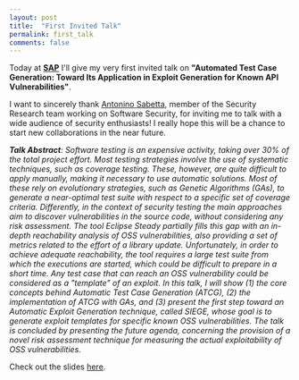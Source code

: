 ```yaml
---
layout: post
title:  "First Invited Talk"
permalink: first_talk
comments: false
---
```


Today at **[SAP](www.sap.com)** I'll give my very first invited talk on **"Automated Test Case Generation: Toward Its Application in Exploit Generation for Known API Vulnerabilities"**.

I want to sincerely thank [Antonino Sabetta](https://sabetta.com/), member of the Security Research team working on Software Security, for inviting me to talk with a wide audience of security enthusiasts!
I really hope this will be a chance to start new collaborations in the near future.

***Talk Abstract**: Software testing is an expensive activity, taking over 30% of the total project effort. Most testing strategies involve the use of systematic techniques, such as coverage testing. These, however, are quite difficult to apply manually, making it necessary to use automatic solutions. Most of these rely on evolutionary strategies, such as Genetic Algorithms (GAs), to generate a near-optimal test suite with respect to a specific set of coverage criteria.
Differently, in the context of security testing the main approaches aim to discover vulnerabilities in the source code, without considering any risk assessment. The tool Eclipse Steady partially fills this gap with an in-depth reachability analysis of OSS vulnerabilities, also providing a set of metrics related to the effort of a library update. Unfortunately, in order to achieve adequate reachability, the tool requires a large test suite from which the executions are started, which could be difficult to prepare in a short time. Any test case that can reach an OSS vulnerability could be considered as a "template" of an exploit.
In this talk, I will show (1) the core concepts behind Automatic Test Case Generation (ATCG), (2) the implementation of ATCG with GAs, and (3) present the first step toward an Automatic Exploit Generation technique, called SIEGE, whose goal is to generate exploit templates for specific known OSS vulnerabilities. The talk is concluded by presenting the future agenda, concerning the provision of a novel risk assessment technique for measuring the actual exploitability of OSS vulnerabilities.*

Check out the slides [here](./download/talks/t1.pdf).
